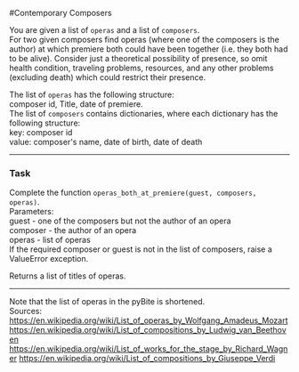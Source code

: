 #Contemporary Composers

You are given a list of `operas` and a list of `composers`.  
For two given composers find operas (where one of the composers is the author) at which premiere both could have been together (i.e. they both had to be alive).  Consider just a theoretical possibility of presence, so omit health condition, traveling problems, resources, and any other problems (excluding death) which could restrict their presence.  

The list of `operas` has the following structure:   
composer id, Title, date of premiere.  
The list of `composers` contains dictionaries, where each dictionary has the following structure:  
key: composer id  
value: composer's name, date of birth, date of death  

---
### Task
Complete the function `operas_both_at_premiere(guest, composers, operas)`.   
Parameters:   
guest - one of the composers but not the author of an opera  
composer - the author of an opera  
operas - list of operas  
If the required composer or guest is not in the list of composers, raise a ValueError exception.

Returns a list of titles of operas.

---
Note that the list of operas in the pyBite is shortened.  
Sources:  
https://en.wikipedia.org/wiki/List_of_operas_by_Wolfgang_Amadeus_Mozart
https://en.wikipedia.org/wiki/List_of_compositions_by_Ludwig_van_Beethoven
https://en.wikipedia.org/wiki/List_of_works_for_the_stage_by_Richard_Wagner
https://en.wikipedia.org/wiki/List_of_compositions_by_Giuseppe_Verdi
